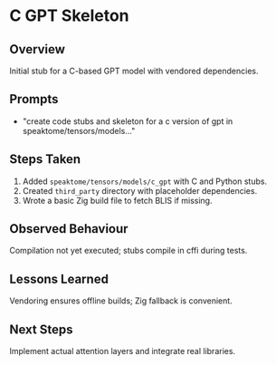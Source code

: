 # C GPT Skeleton

## Overview
Initial stub for a C-based GPT model with vendored dependencies.

## Prompts
- "create code stubs and skeleton for a c version of gpt in speaktome/tensors/models..."

## Steps Taken
1. Added `speaktome/tensors/models/c_gpt` with C and Python stubs.
2. Created `third_party` directory with placeholder dependencies.
3. Wrote a basic Zig build file to fetch BLIS if missing.

## Observed Behaviour
Compilation not yet executed; stubs compile in cffi during tests.

## Lessons Learned
Vendoring ensures offline builds; Zig fallback is convenient.

## Next Steps
Implement actual attention layers and integrate real libraries.
